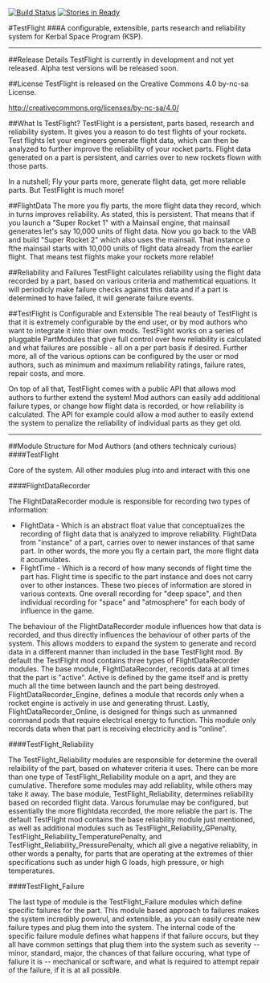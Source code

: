 [![Build Status](https://travis-ci.org/jwvanderbeck/TestFlight.svg?branch=master)](https://travis-ci.org/jwvanderbeck/TestFlight) [![Stories in Ready](https://badge.waffle.io/jwvanderbeck/TestFlight.png?label=ready&title=Ready)](https://waffle.io/jwvanderbeck/TestFlight)

#TestFlight
###A configurable, extensible, parts research and reliability system for Kerbal Space Program (KSP).

---

##Release Details
TestFlight is currently in development and not yet released.  Alpha test versions will be released soon.

##License
TestFlight is released on the Creative Commons 4.0 by-nc-sa License. 

http://creativecommons.org/licenses/by-nc-sa/4.0/

##What Is TestFlight?
TestFlight is a persistent, parts based, research and reliability system.  It gives you a reason to do test flights of your rockets.  Test flights let your engineers generate flight data, which can then be analyzed to further improve the reliability of your rocket parts.  Flight data generated on a part is persistent, and carries over to new rockets flown with those parts.

In a nutshell; Fly your parts more, generate flight data, get more reliable parts.  But TestFlight is much more!

##FlightData
The more you fly parts, the more flight data they record, which in turns improves reliability.  As stated, this is persistent.  That means that if you launch a "Super Rocket 1" with a Mainsail engine, that mainsail generates let's say 10,000 units of flight data.  Now you go back to the VAB and build "Super Rocket 2" which also uses the mainsail.  That instance o fthe mainsail starts with 10,000 units of flight data already from the earlier flight.  That means test flights make your rockets more relable!

##Reliability and Failures
TestFlight calculates reliability using the flight data recorded by a part, based on various criteria and mathemtical equations.  It will periodicly make failure checks against this data and if a part is determined to have failed, it will generate failure events.

##TestFlight is Configurable and Extensible
The real beauty of TestFlight is that it is extremely configurable by the end user, or by mod authors who want to integrate it into thier own mods.  TestFlight works on a series of pluggable PartModules that give full control over how reliability is calculated and what failures are possible - all on a per part basis if desired.  Further more, all of the various options can be configured by the user or mod authors, such as minimum and maximum reliability ratings, failure rates, repair costs, and more.

On top of all that, TestFlight comes with a public API that allows mod authors to further extend the system!  Mod authors can easily add additional failure types, or change how flight data is recorded, or how reliability is calculated.  The API for example could allow a mod auther to easily extend the system to penalize the reliability of individual parts as they get old.

---


##Module Structure for Mod Authors (and others technicaly curious)
####TestFlight

Core of the system.  All other modules plug into and interact with this one
	
####FlightDataRecorder
	
The FlightDataRecorder module is responsible for recording two types of information:
  * FlightData - Which is an abstract float value that conceptualizes the recording of flight data that is analyzed to improve reliability.  FlightData from "instance" of a part, carries over to newer instances of that same part.  In other words, the more you fly a certain part, the more flight data it accumulates.
  * FlightTime - Which is a record of how many seconds of flight time the part has.  Flight time is specific to the part instance and does not carry over to other instances.
These two pieces of information are stored in various contexts.  One overall recording for "deep space", and then individual recording for "space" and "atmosphere" for each body of influence in the game.

The behaviour of the FlightDataRecorder module influences how that data is recorded, and thus directly influences the behaviour of other parts of the system.  This allows modders to expand the system to generate and record data in a different manner than included in the base TestFlight mod.  By default the TestFlight mod contains three types of FlightDataRecorder modules.  The base module, FlightDataRecorder, records data at all times that the part is "active".  Active is defined by the game itself and is pretty much all the time between launch and the part being destroyed.  FlightDataRecorder_Engine, defines a module that records only when a rocket engine is actively in use and generating thrust.  Lastly, FlightDataRecorder_Online, is designed for things such as unmanned command pods that require electrical energy to function.  This module only records data when that part is receiving electricity and is "online".

####TestFlight_Reliability

The TestFlight_Reliability modules are responsible for determine the overall relaibility of the part, based on  whatever criteria it uses.  There can be more than one type of TestFlight_Reliability module on a aprt, and they are cumulative.  Therefore some modules may add reliablity, while others may take it away.  The base module, TestFlight_Reliability, determines reliability based on recorded flight data.  Varous forumulae may be configured, but essentially the more flightdata recorded, the more reliable the part is.  The default TestFlight mod contains the base reliability module just mentioned, as well as additional modules such as TestFlight_Reliability_GPenalty, TestFlight_Reliability_TemperaturePenalty, and TestFlight_Reliability_PressurePenalty, which all give a negative reliablity, in other words a penalty, for parts that are operating at the extremes of thier specifications such as under high G loads, high pressure, or high temperatures.

####TestFlight_Failure

The last type of module is the TestFlight_Failure modules which define specific failures for the part.  This module based approach to failures makes the system incredibly powerul, and extensible, as you can easily create new failure types and plug them into the system.  The internal code of the specific failure module defines what happens if that failure occurs, but they all have common settings that plug them into the system such as severity -- minor, standard, major, the chances of that failure occuring, what type of faliure it is -- mechanical or software, and what is required to attempt repair of the failure, if it is at all possible.

